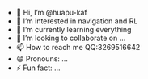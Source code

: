 - 👋 Hi, I’m @huapu-kaf
- 👀 I’m interested in navigation and RL
- 🌱 I’m currently learning everything
- 💞️ I’m looking to collaborate on ...
- 📫 How to reach me  QQ:3269516642
- 😄 Pronouns: ...
- ⚡ Fun fact: ...

<!---
huapu-kaf/huapu-kaf is a ✨ special ✨ repository because its `README.md` (this file) appears on your GitHub profile.
You can click the Preview link to take a look at your changes.
--->
